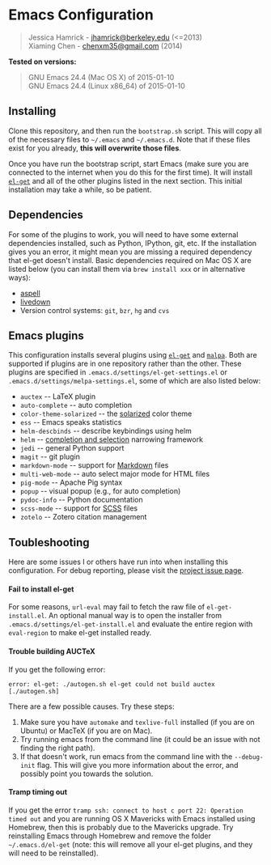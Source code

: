 # Emacs Configuration

>Jessica Hamrick - jhamrick@berkeley.edu (<=2013)  
>Xiaming Chen - chenxm35@gmail.com (2014)

**Tested on versions:**
> GNU Emacs 24.4 (Mac OS X) of 2015-01-10  
> GNU Emacs 24.4 (Linux x86_64) of 2015-01-10

## Installing

Clone this repository, and then run the `bootstrap.sh` script. This
will copy all of the necessary files to `~/.emacs` and
`~/.emacs.d`. Note that if these files exist for you already, **this
will overwrite those files**.

Once you have run the bootstrap script, start Emacs (make sure you are
connected to the internet when you do this for the first time). It
will install [`el-get`](https://github.com/dimitri/el-get) and all of
the other plugins listed in the next section. This initial
installation may take a while, so be patient.

## Dependencies

For some of the plugins to work, you will need to have some external
dependencies installed, such as Python, IPython, git, etc. If the
installation gives you an error, it might mean you are missing a
required dependency that el-get doesn't install. Basic dependencies
required on Mac OS X are listed below (you can install them via
`brew install xxx` or in alternative ways):

* [aspell](http://www.emacswiki.org/emacs/InteractiveSpell)
* [livedown](https://github.com/shime/emacs-livedown)
* Version control systems: `git`, `bzr`, `hg` and `cvs`

## Emacs plugins

This configuration installs several plugins using
[`el-get`](https://github.com/dimitri/el-get) and
[`malpa`](http://melpa.org/). Both are supported if plugins
are in one repository rather than the other. These plugins are
specified in `.emacs.d/settings/el-get-settings.el` or
`.emacs.d/settings/melpa-settings.el`, some of which are also
listed below:

* `auctex` -- LaTeX plugin
* `auto-complete` -- auto completion
* `color-theme-solarized` -- the [solarized](http://ethanschoonover.com/solarized) color theme
* `ess` -- Emacs speaks statistics
* `helm-descbinds` -- describe keybindings using helm
* `helm` -- [completion and selection](https://github.com/emacs-helm/helm) narrowing framework
* `jedi` -- general Python support
* `magit` -- git plugin
* `markdown-mode` -- support for [Markdown](http://daringfireball.net/projects/markdown/) files
* `multi-web-mode` -- auto select major mode for HTML files
* `pig-mode` -- Apache Pig syntax
* `popup` -- visual popup (e.g., for auto completion)
* `pydoc-info` -- Python documentation
* `scss-mode` -- support for [SCSS](http://sass-lang.com/) files
* `zotelo` -- Zotero citation management

## Toubleshooting

Here are some issues I or others have run into when installing this configuration. For debug reporting, please visit the
[project issue page](https://github.com/caesar0301/emacs-config/issues).

#### Fail to install el-get
For some reasons, `url-eval` may fail to fetch the raw file of `el-get-install.el`. An optional manual way is to open the installer from `.emacs.d/settings/el-get-install.el` and evaluate the entire region with `eval-region` to make el-get installed ready.

#### Trouble building AUCTeX

If you get the following error:

`error: el-get: ./autogen.sh el-get could not build auctex [./autogen.sh]`

There are a few possible causes. Try these steps:

1. Make sure you have `automake` and `texlive-full` installed (if you are on Ubuntu) or MacTeX (if you are on Mac).
2. Try running emacs from the command line (it could be an issue with not finding the right path).
3. If that doesn't work, run emacs from the command line with the `--debug-init` flag. This will give you more information about the error, and possibly point you towards the solution.

#### Tramp timing out

If you get the error `tramp ssh: connect to host c port 22: Operation timed out` and you are running OS X Mavericks with Emacs installed using Homebrew, then this is probably due to the Mavericks upgrade. Try reinstalling Emacs through Homebrew and remove the folder `~/.emacs.d/el-get` (note: this will remove all your el-get plugins, and they will need to be reinstalled).
